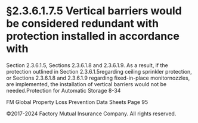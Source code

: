 # §2.3.6.1.7.5 Vertical barriers would be considered redundant with protection installed in accordance with



Section 2.3.6.1.5, Sections 2.3.6.1.8 and 2.3.6.1.9. As a result, if the protection outlined in Section 2.3.6.1.5regarding ceiling sprinkler protection, or Sections 2.3.6.1.8 and 2.3.6.1.9 regarding fixed-in-place monitornozzles, are implemented, the installation of vertical barriers would not be needed.Protection for Automatic Storage 8-34

FM Global Property Loss Prevention Data Sheets Page 95

©2017-2024 Factory Mutual Insurance Company. All rights reserved.